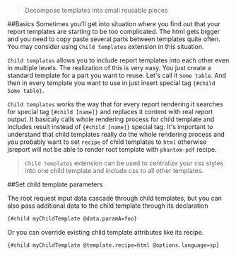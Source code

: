 > Decompose templates into small reusable pieces

##Basics
Sometimes you'll get into situation where you find out that your report templates are starting to be too complicated. The html gets bigger and you need to copy paste several parts between templates quite often. You may consider using `Child templates` extension in this situation.

`Child templates` allows you to include report templates into each other even in multiple levels. The realization of this is very easy. You just create a standard template for a part you want to reuse. Let's call it `Some table`. And then in every template  you want to use in just insert special tag `{#child Some table}`.

`Child templates` works the way that for every report rendering it searches for special tag `{#child [name]}` and replaces it content with real report output. It basicaly calls whole rendering process for child template and includes result instead of `{#child [name]}` special tag. It's important to understand that child templates really do the whole rendering process and you probably want to set `recipe` of child templates to `html` otherwise jsreport will not be able to render root template with `phantom-pdf` recipe.

> `Child templates` extension can be used to centralize your css styles into one child template and include css to all other templates.

##Set child template parameters

The root request input data cascade through child templates, but you can also pass additional data to the child template through its declaration
```html
{#child myChildTemplate @data.paramA=foo}
```

Or you can override existing child template attributes like its recipe.
```html
{#child myChildTemplate @template.recipe=html @options.language=sp}
```
